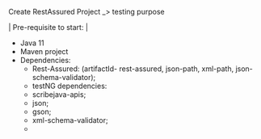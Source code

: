 Create RestAssured Project
_> testing purpose

| Pre-requisite to start: |
+ Java 11
+ Maven project
+ Dependencies:
  + Rest-Assured:
    (artifactId- rest-assured, json-path, xml-path, json-schema-validator); 
  + testNG dependencies:
  + scribejava-apis;
  + json;
  + gson;
  + xml-schema-validator;
  + 

